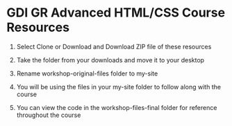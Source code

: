 # GDI GR Advanced HTML/CSS Course Resources

1. Select Clone or Download and Download ZIP file of these resources

2. Take the folder from your downloads and move it to your desktop

3. Rename workshop-original-files folder to my-site

4. You will be using the files in your my-site folder to follow along with the course

5. You can view the code in the workshop-files-final folder for reference throughout the course
